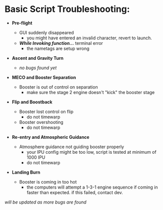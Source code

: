 # Basic Script Troubleshooting:

- **Pre-flight**
	- GUI suddenly disappeared
		- you might have entered an invalid character, revert to launch.
	- ***While Invoking function...*** terminal error
		- the nametags are setup wrong

- **Ascent and Gravity Turn**
	- *no bugs found yet*
	
- **MECO and Booster Separation**
	- Booster is out of control on separation
		- make sure the stage 2 engine doesn't "kick" the booster stage

- **Flip and Boostback**
	- Booster lost control on flip
		- do not timewarp
	- Booster overshooting
		- do not timewarp

- **Re-entry and Atmospheric Guidance**
	- Atmosphere guidance not guiding booster properly
		- your IPU config might be too low, script is tested at minimum of 1000 IPU
		- do not timewarp

- **Landing Burn**
	- Booster is coming in too hot
		- the computers will attempt a 1-3-1 engine sequence if coming in faster than expected. if this failed, contact dev.


*will be updated as more bugs are found*
